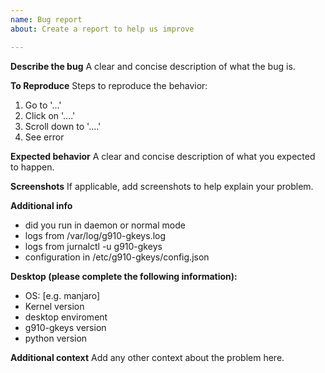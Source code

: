 ```yaml
---
name: Bug report
about: Create a report to help us improve

---
```


**Describe the bug**
A clear and concise description of what the bug is.

**To Reproduce**
Steps to reproduce the behavior:
1. Go to '...'
2. Click on '....'
3. Scroll down to '....'
4. See error

**Expected behavior**
A clear and concise description of what you expected to happen.

**Screenshots**
If applicable, add screenshots to help explain your problem.

**Additional info**
 - did you run in daemon or normal mode
 - logs from /var/log/g910-gkeys.log
 - logs from jurnalctl -u g910-gkeys
 - configuration in /etc/g910-gkeys/config.json

**Desktop (please complete the following information):**
 - OS: [e.g. manjaro]
 - Kernel version
 - desktop enviroment
 - g910-gkeys version
 - python version

**Additional context**
Add any other context about the problem here.
